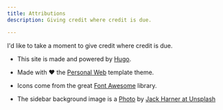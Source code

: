 ```yaml
---
title: Attributions
description: Giving credit where credit is due.

---
```

I'd like to take a moment to give credit where credit is due.  

-  This site is made and powered by [Hugo](https://gohugo.io/).

- Made with :heart: the [Personal Web](https://github.com/bjacquemet/personal-web) template theme. 

- Icons come from the great [Font Awesome](https://fontawesome.com/license) library.

- The sidebar background image is a [Photo](https://unsplash.com/photos/GVdXax2u82g) by [Jack Harner at Unsplash](https://unsplash.com/@jackharner)